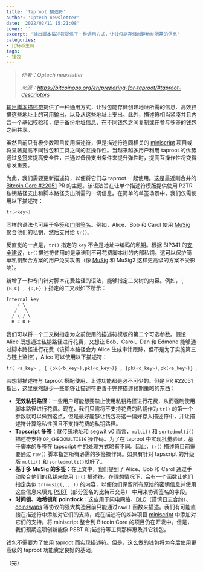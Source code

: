 ```yaml
---
title: 'Taproot 描述符'
author: 'Optech newsletter'
date: '2022/02/11 15:21:08'
cover: ''
excerpt: '输出脚本描述符提供了一种通用方式，让钱包能存储创建地址所需的信息'
categories:
- 比特币主网
tags:
- 钱包
---
```



> *作者：Optech newsletter*
> 
> *来源：<https://bitcoinops.org/en/preparing-for-taproot/#taproot-descriptors>*



[输出脚本描述符](https://bitcoinops.org/en/topics/output-script-descriptors)提供了一种通用方式，让钱包能存储创建地址所需的信息、高效扫描这些地址上的可用输出，以及从这些地址上支出。此外，描述符相当紧凑并且内含一个基础校验和，便于备份地址信息、在不同钱包之间复制或在参与多签的钱包之间共享。

虽然目前只有极少数项目使用描述符，但是描述符连同相关的 [miniscript](https://bitcoinops.org/en/topics/miniscript/) 项目或将显著提高不同钱包和工具之间的互操作性。当越来越多用户利用 taproot 的优势通过[多签](https://bitcoinops.org/en/topics/multisignature)来提高安全性，并通过备份支出条件来提升弹性时，提高互操作性将变得愈发重要。

为此，我们需要更新描述符，以便将它们与 taproot 一起使用。这是最近刚合并的 [Bitcoin Core #22051](https://github.com/bitcoin/bitcoin/issues/22051) PR 的主题。该语法旨在让单个描述符模版提供使用 P2TR 私钥路径支出和脚本路径支出所需的一切信息。在简单的单签场景中，我们仅需使用以下描述符：

```java
tr(<key>)
```

同样的语法也可用于多签和[门限签名](https://bitcoinops.org/en/topics/threshold-signature)。例如，Alice、Bob 和 Carol 使用 [MuSig](https://bitcoinops.org/en/topics/musig) 聚合他们的私钥，然后支付给 `tr()`。

反直觉的一点是，`tr()` 指定的 `key` 不会是地址中编码的私钥。根据 BIP341 的[安全建议](https://github.com/bitcoin/bips/blob/master/bip-0341.mediawiki#cite_note-22)，`tr()`描述符使用的是承诺到不可花费脚本树的内部私钥。这可以保护简单私钥聚合方案的用户免受攻击（像 [MuSig](https://bitcoinops.org/en/topics/musig/) 和 MuSig2 这样更高级的方案不受影响）。

新增了一种专门针对脚本花费路径的语法，能够指定二叉树的内容。例如，`{ {B,C} , {D,E} }` 指定的二叉树如下所示：

```java
Internal key
    / \
   /   \
  / \ / \
  B C D E
```

我们可以将一个二叉树指定为之前使用的描述符模版的第二个可选参数。假设 Alice 既想通过私钥路径进行花费，又想让 Bob、Carol、Dan 和 Edmond 能够通过脚本路径进行花费（该脚本路径会为 Alice 生成审计跟踪，但不是为了实施第三方链上监控），Alice 可以使用以下描述符：

```python
tr( <a_key> , { {pk(<b_key>),pk(<c_key>)} , {pk(<d_key>),pk(<e_key>)} )
```

若想将描述符与 taproot 搭配使用，上述功能都是必不可少的。但是 PR #22051 指出，这里依然缺少一些能够让描述符更善于完整描述预期策略的东西：

- **无效私钥路径**：一些用户可能想要禁止使用私钥路径进行花费，从而强制使用脚本路径进行花费。现在，我们只需将不支持花费的私钥作为 `tr()` 的第一个参数就可以做到这点，但是最好能够让钱包将这一偏好存入描述符中，并让描述符计算隐私性强且不支持花费的私钥路径。
- **Tapscript 多签**：就传统地址和 segwit v0 而言，`multi()` 和 `sortedmulti()` 描述符支持 `OP_CHECKMULTISIG` 操作码。为了在 taproot 中实现批量验证，基于脚本的多签在 tapscript 中的处理方式略有不同。因此，`tr()` 描述符目前需要通过 `raw()` 脚本指定所有必需的多签操作码。如果有针对 tapscript 的升级版 `multi()` 和 `sortedmulti()`就好了。
- **基于多 MuSig 的多签**：在上文中，我们提到了 Alice、Bob 和 Carol 通过手动聚合他们的私钥来使用 `tr()`  描述符。在理想情况下，会有一个函数让他们指定类似 `tr(musig(, , ))` 的内容，以便他们保留所有原始的密钥信息并使用这些信息来填充 [PSBT](https://bitcoinops.org/en/topics/psbt/)（部分签名的比特币交易） 中用来协调签名的字段。
- **时间锁、哈希锁和 pointlock**：这些用于闪电网络、[DLC](https://bitcoinops.org/en/topics/discreet-log-contracts)（谨慎日志合约）、[coinswaps](https://bitcoinops.org/en/topics/coinswap) 等协议的强大构造目前只能通过`raw()` 函数来描述。我们有可能直接在描述符中添加对它们的支持，或在描述符的姊妹项目 [miniscript](https://bitcoinops.org/en/topics/miniscript/) 中添加对它们的支持。将 miniscript 整合到 Bitcoin Core 的项目仍在开发中。但是，我们预期这项创新能像 PSBT 和描述符等工具那样惠及其它钱包。

钱包不需要为了使用 taproot 而实现描述符。但是，这么做的钱包将为今后使用更高级的 taproot 功能奠定良好的基础。

（完）